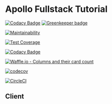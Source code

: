 # Apollo Fullstack Tutorial

[![Codacy Badge](https://api.codacy.com/project/badge/Grade/66dc8b78cfa84bcb9ea676617203d4cb)](https://app.codacy.com/app/jsdevtools/apollo-client-jsdevtools?utm_source=github.com&utm_medium=referral&utm_content=jsdevtools/apollo-client-jsdevtools&utm_campaign=Badge_Grade_Dashboard)
[![Greenkeeper badge](https://badges.greenkeeper.io/jsdevtools/apollo-client-jsdevtools.svg)](https://greenkeeper.io/)

[![Maintainability](https://api.codeclimate.com/v1/badges/f16251b5099f0bd501d7/maintainability)](https://codeclimate.com/github/jsdevtools/apollo-client-jsdevtools/maintainability)

[![Test Coverage](https://api.codeclimate.com/v1/badges/f16251b5099f0bd501d7/test_coverage)](https://codeclimate.com/github/jsdevtools/apollo-client-jsdevtools/test_coverage)

[![Codacy Badge](https://api.codacy.com/project/badge/Grade/0bddbab0a7f34ab38b1db14f2f755602)](https://app.codacy.com/app/jsdevtools/apollo-client-jsdevtools?utm_source=github.com&utm_medium=referral&utm_content=jsdevtools/apollo-client-jsdevtools&utm_campaign=Badge_Grade_Settings)

[![Waffle.io - Columns and their card count](https://badge.waffle.io/jsdevtools/apollo-client-jsdevtools.svg?columns=all)](https://waffle.io/jsdevtools/apollo-client-jsdevtools)

[![codecov](https://codecov.io/gh/jsdevtools/apollo-client-jsdevtools/branch/develop/graph/badge.svg)](https://codecov.io/gh/jsdevtools/apollo-client-jsdevtools)

[![CircleCI](https://circleci.com/gh/jsdevtools/apollo-client-jsdevtools.svg?style=svg)](https://circleci.com/gh/jsdevtools/apollo-client-jsdevtools)

## Client
